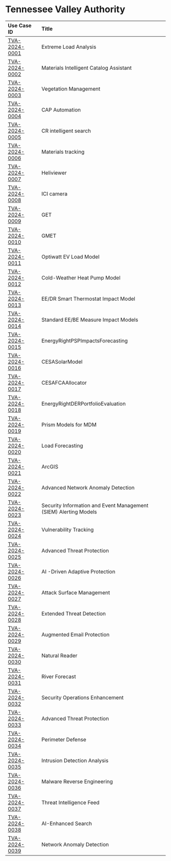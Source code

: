 # Tennessee Valley Authority
| Use Case ID | Title |
|:----------- |:----- |
| [TVA-2024-0001](<../individual/{use_case_ID}.md>) | Extreme Load Analysis |
| [TVA-2024-0002](<../individual/{use_case_ID}.md>) | Materials Intelligent Catalog Assistant |
| [TVA-2024-0003](<../individual/{use_case_ID}.md>) | Vegetation Management |
| [TVA-2024-0004](<../individual/{use_case_ID}.md>) | CAP Automation |
| [TVA-2024-0005](<../individual/{use_case_ID}.md>) | CR intelligent search |
| [TVA-2024-0006](<../individual/{use_case_ID}.md>) | Materials tracking |
| [TVA-2024-0007](<../individual/{use_case_ID}.md>) | Heliviewer |
| [TVA-2024-0008](<../individual/{use_case_ID}.md>) | ICI camera |
| [TVA-2024-0009](<../individual/{use_case_ID}.md>) | GET |
| [TVA-2024-0010](<../individual/{use_case_ID}.md>) | GMET |
| [TVA-2024-0011](<../individual/{use_case_ID}.md>) | Optiwatt EV Load Model |
| [TVA-2024-0012](<../individual/{use_case_ID}.md>) | Cold-Weather Heat Pump Model |
| [TVA-2024-0013](<../individual/{use_case_ID}.md>) | EE/DR Smart Thermostat Impact Model |
| [TVA-2024-0014](<../individual/{use_case_ID}.md>) | Standard EE/BE Measure Impact Models |
| [TVA-2024-0015](<../individual/{use_case_ID}.md>) | EnergyRightPSPImpactsForecasting |
| [TVA-2024-0016](<../individual/{use_case_ID}.md>) | CESASolarModel |
| [TVA-2024-0017](<../individual/{use_case_ID}.md>) | CESAFCAAllocator |
| [TVA-2024-0018](<../individual/{use_case_ID}.md>) | EnergyRightDERPortfolioEvaluation |
| [TVA-2024-0019](<../individual/{use_case_ID}.md>) | Prism Models for MDM |
| [TVA-2024-0020](<../individual/{use_case_ID}.md>) | Load Forecasting |
| [TVA-2024-0021](<../individual/{use_case_ID}.md>) | ArcGIS |
| [TVA-2024-0022](<../individual/{use_case_ID}.md>) | Advanced Network Anomaly Detection |
| [TVA-2024-0023](<../individual/{use_case_ID}.md>) | Security Information and Event Management (SIEM) Alerting Models |
| [TVA-2024-0024](<../individual/{use_case_ID}.md>) | Vulnerability Tracking |
| [TVA-2024-0025](<../individual/{use_case_ID}.md>) | Advanced Threat Protection |
| [TVA-2024-0026](<../individual/{use_case_ID}.md>) | AI -Driven Adaptive Protection |
| [TVA-2024-0027](<../individual/{use_case_ID}.md>) | Attack Surface Management |
| [TVA-2024-0028](<../individual/{use_case_ID}.md>) | Extended Threat Detection |
| [TVA-2024-0029](<../individual/{use_case_ID}.md>) | Augmented Email Protection |
| [TVA-2024-0030](<../individual/{use_case_ID}.md>) | Natural Reader |
| [TVA-2024-0031](<../individual/{use_case_ID}.md>) | River Forecast |
| [TVA-2024-0032](<../individual/{use_case_ID}.md>) | Security Operations Enhancement |
| [TVA-2024-0033](<../individual/{use_case_ID}.md>) | Advanced Threat Protection |
| [TVA-2024-0034](<../individual/{use_case_ID}.md>) | Perimeter Defense |
| [TVA-2024-0035](<../individual/{use_case_ID}.md>) | Intrusion Detection Analysis |
| [TVA-2024-0036](<../individual/{use_case_ID}.md>) | Malware Reverse Engineering |
| [TVA-2024-0037](<../individual/{use_case_ID}.md>) | Threat Intelligence Feed |
| [TVA-2024-0038](<../individual/{use_case_ID}.md>) | AI-Enhanced Search |
| [TVA-2024-0039](<../individual/{use_case_ID}.md>) | Network Anomaly Detection |